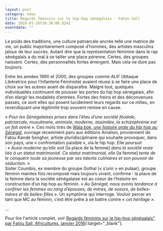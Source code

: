 ```yaml
---
layout: post
category: news
title: Regards féminins sur le hip-hop sénégalais - Fatou Sall
date: 2016-01-26T16:38:00.824Z
eventdate: ""
---
```

Le poids des traditions, une culture patriarcale ancrée telle une matrice de vie, un public majoritairement composé d’hommes, des artistes masculins jaloux de leur succès. Autant dire que la représentation féminine dans le rap sénégalais a du mal à se tailler une place pérenne. Certes, des groupes naissent. Certes, des personnalités fortes émergent. Mais cela ne dure pas toujours.

Entre les années 1990 et 2000, des groupes comme ALIF (Attaque Libératrice pour l’Infanterie Féministe) avaient réussi à se faire une place de choix sur les scènes avant de disparaître. Malgré tout, quelques individualités continuent de pousser les portes du hip hop sénégalais, afin d’en élargir les modalités d’entrées. Fortes des freins et des déconvenues passés, ce sont elles qui posent lucidement leurs regards sur ce milieu, en revendiquant une légitimité trop souvent remise en cause.

*« Pour les Sénégalaises prises dans l’étau d’une société féodale, patriarcale, musulmane, animiste, moderne, assimilée, la schizophrénie est un fait avéré »*. Ces mots tirés de [Wala bok, *une histoire orale du hip hop au Sénégal*](https://www.amalion.net/catalogue/wala-bok-une-histoire-orale-du-hip-hop-au-s%C3%A9n%C3%A9gal/), ouvrage récemment paru aux éditions Amalion, proviennent de Fatou Kandé Senghor, artiste pluridisciplinaire qui souhaite provoquer, dans son pays, une « confrontation paisible », via le hip hop. Elle poursuit : *« Aussi moderne qu’elle soit* \[la place de la femme] *dans la société reste liée à un statut matrimonial. Ce statut matrimonial, elle* \[la femme] *tente de le conquérir toute sa jeunesse par ses talents culinaires et son pouvoir de séduction*. »\
Sister Coumbis, ex membre du groupe Gothal (« s’unir » en pulaar), groupe féminin maintes fois recomposé mais toujours vivant, confirme : la place de la femme dans la société sénégalaise est au coeur de l’histoire en construction d’un hip hop au féminin. *« Au Sénégal, nous avons tendance à confiner les femmes au rang d’épouses, de mères, de soeurs, de belles-mères et de belles-filles ».* Un symptôme qui interroge. Vouloir percer en tant que MC au féminin, c’est être prête à se battre contre *« cet héritage »*.

...

Pour lire l'article complet, voir [Regards féminins sur le hip-hop sénégalais" par Fatou Sall, Africultures, janvier 2016](http://africultures.com/regards-feminins-sur-le-hip-hop-senegalais-13430/){:target="_blank"}.